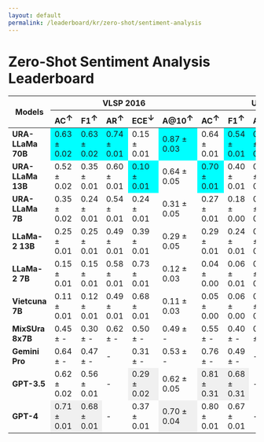 ```yaml
---
layout: default
permalink: /leaderboard/kr/zero-shot/sentiment-analysis
---
```

# Zero-Shot Sentiment Analysis Leaderboard

<table class="table table-bordered table-sm w-100 dtHorizontalTable" cellspacing="0">
  <thead>
    <tr>
      <th rowspan="2" class="text-center align-middle"><b>Models</b></th>
      <th colspan="5" class="text-center"><b>VLSP 2016</b></th>
      <th colspan="5" class="text-center"><b>UiT-VSFC</b></th>
    </tr>
    <tr>
      <th class="text-center"><b>AC<span style="vertical-align: super;">↑</span></b></th>
      <th class="text-center"><b>F1<span style="vertical-align: super;">↑</span></b></th>
      <th class="text-center"><b>AR<span style="vertical-align: super;">↑</span></b></th>
      <th class="text-center"><b>ECE<span style="vertical-align: super;">↓</span></b></th>
      <th class="text-center"><b>A@10<span style="vertical-align: super;">↑</span></b></th>
      <th class="text-center"><b>AC<span style="vertical-align: super;">↑</span></b></th>
      <th class="text-center"><b>F1<span style="vertical-align: super;">↑</span></b></th>
      <th class="text-center"><b>AR<span style="vertical-align: super;">↑</span></b></th>
      <th class="text-center"><b>ECE<span style="vertical-align: super;">↓</span></b></th>
      <th class="text-center"><b>A@10<span style="vertical-align: super;">↑</span></b></th>
    </tr>
  </thead>
  <tbody>
    <tr>
      <td class="text-center"><b>URA-LLaMa 70B</b></td>
      <td class="text-center" style="background-color: cyan;">0.63 ± 0.02</td>
      <td class="text-center" style="background-color: cyan;">0.63 ± 0.02</td>
      <td class="text-center" style="background-color: cyan;">0.74 ± 0.01</td>
      <td class="text-center">0.15 ± 0.01</td>
      <td class="text-center" style="background-color: cyan;">0.87 ± 0.03</td>
      <td class="text-center">0.64 ± 0.01</td>
      <td class="text-center" style="background-color: cyan;">0.54 ± 0.01</td>
      <td class="text-center" style="background-color: cyan;">0.85 ± 0.01</td>
      <td class="text-center" style="background-color: cyan;">0.14 ± 0.00</td>
      <td class="text-center" style="background-color: cyan;">0.98 ± 0.01</td>
    </tr>
    <tr>
      <td class="text-center"><b>URA-LLaMa 13B</b></td>
      <td class="text-center">0.52 ± 0.02</td>
      <td class="text-center">0.35 ± 0.01</td>
      <td class="text-center">0.60 ± 0.01</td>
      <td class="text-center" style="background-color: cyan;">0.10 ± 0.01</td>
      <td class="text-center">0.64 ± 0.05</td>
      <td class="text-center" style="background-color: cyan;">0.70 ± 0.01</td>
      <td class="text-center">0.40 ± 0.01</td>
      <td class="text-center">0.72 ± 0.01</td>
      <td class="text-center">0.23 ± 0.01</td>
      <td class="text-center">0.95 ± 0.01</td>
    </tr>
    <tr>
      <td class="text-center"><b>URA-LLaMa 7B</b></td>
      <td class="text-center">0.35 ± 0.02</td>
      <td class="text-center">0.24 ± 0.01</td>
      <td class="text-center">0.54 ± 0.01</td>
      <td class="text-center">0.24 ± 0.01</td>
      <td class="text-center">0.31 ± 0.05</td>
      <td class="text-center">0.27 ± 0.01</td>
      <td class="text-center">0.18 ± 0.00</td>
      <td class="text-center">0.52 ± 0.01</td>
      <td class="text-center">0.37 ± 0.01</td>
      <td class="text-center">0.03 ± 0.01</td>
    </tr>
    <tr>
      <td class="text-center"><b>LLaMa-2 13B</b></td>
      <td class="text-center">0.25 ± 0.01</td>
      <td class="text-center">0.25 ± 0.01</td>
      <td class="text-center">0.49 ± 0.01</td>
      <td class="text-center">0.39 ± 0.01</td>
      <td class="text-center">0.29 ± 0.05</td>
      <td class="text-center">0.29 ± 0.01</td>
      <td class="text-center">0.24 ± 0.01</td>
      <td class="text-center">0.52 ± 0.01</td>
      <td class="text-center">0.42 ± 0.01</td>
      <td class="text-center">0.30 ± 0.03</td>
    </tr>
    <tr>
      <td class="text-center"><b>LLaMa-2 7B</b></td>
      <td class="text-center">0.15 ± 0.01</td>
      <td class="text-center">0.15 ± 0.01</td>
      <td class="text-center">0.58 ± 0.01</td>
      <td class="text-center">0.73 ± 0.01</td>
      <td class="text-center">0.12 ± 0.03</td>
      <td class="text-center">0.04 ± 0.00</td>
      <td class="text-center">0.06 ± 0.01</td>
      <td class="text-center">0.49 ± 0.01</td>
      <td class="text-center">0.79 ± 0.00</td>
      <td class="text-center">0.01 ± 0.01</td>
    </tr>
    <tr>
      <td class="text-center"><b>Vietcuna 7B</b></td>
      <td class="text-center">0.11 ± 0.01</td>
      <td class="text-center">0.12 ± 0.01</td>
      <td class="text-center">0.49 ± 0.01</td>
      <td class="text-center">0.68 ± 0.01</td>
      <td class="text-center">0.11 ± 0.03</td>
      <td class="text-center">0.05 ± 0.00</td>
      <td class="text-center">0.06 ± 0.00</td>
      <td class="text-center">0.56 ± 0.01</td>
      <td class="text-center">0.73 ± 0.00</td>
      <td class="text-center">0.05 ± 0.01</td>
    </tr>
    <tr>
      <td class="text-center"><b>MixSUra 8x7B</b></td>
      <td class="text-center">0.45 ± -</td>
      <td class="text-center">0.30 ± -</td>
      <td class="text-center">0.62 ± -</td>
      <td class="text-center">0.50 ± -</td>
      <td class="text-center">0.49 ± -</td>
      <td class="text-center">0.55 ± -</td>
      <td class="text-center">0.40 ± -</td>
      <td class="text-center">0.66 ± -</td>
      <td class="text-center">0.41 ± -</td>
      <td class="text-center">0.60 ± -</td>
    </tr>
    <tr>
      <td class="text-center"><b>Gemini Pro</b></td>
      <td class="text-center">0.64 ± -</td>
      <td class="text-center">0.47 ± -</td>
      <td class="text-center">-</td>
      <td class="text-center">0.31 ± -</td>
      <td class="text-center">0.53 ± -</td>
      <td class="text-center">0.76 ± -</td>
      <td class="text-center">0.49 ± -</td>
      <td class="text-center">-</td>
      <td class="text-center">0.43 ± -</td>
      <td class="text-center">0.77 ± -</td>
    </tr>
    <tr>
      <td class="text-center"><b>GPT-3.5</b></td>
      <td class="text-center">0.62 ± 0.02</td>
      <td class="text-center">0.56 ± 0.01</td>
      <td class="text-center">-</td>
      <td class="text-center" style="background-color: #f0f0f0;">0.29 ± 0.02</td>
      <td class="text-center">0.62 ± 0.05</td>
      <td class="text-center" style="background-color: #f0f0f0;">0.81 ± 0.31</td>
      <td class="text-center" style="background-color: #f0f0f0;">0.68 ± 0.31</td>
      <td class="text-center">-</td>
      <td class="text-center">0.48 ± 0.01</td>
      <td class="text-center">0.83 ± 0.02</td>
    </tr>
    <tr>
      <td class="text-center"><b>GPT-4</b></td>
      <td class="text-center" style="background-color: #f0f0f0;">0.71 ± 0.01</td>
      <td class="text-center" style="background-color: #f0f0f0;">0.68 ± 0.01</td>
      <td class="text-center">-</td>
      <td class="text-center">0.37 ± 0.01</td>
      <td class="text-center" style="background-color: #f0f0f0;">0.70 ± 0.04</td>
      <td class="text-center">0.80 ± 0.01</td>
      <td class="text-center">0.67 ± 0.01</td>
      <td class="text-center">-</td>
      <td class="text-center" style="background-color: #f0f0f0;">0.47 ± 0.01</td>
      <td class="text-center" style="background-color: #f0f0f0;">0.85 ± 0.02</td>
    </tr>
  </tbody>
</table>
